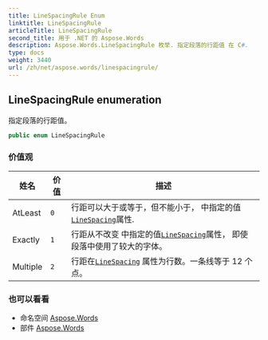 ```yaml
---
title: LineSpacingRule Enum
linktitle: LineSpacingRule
articleTitle: LineSpacingRule
second_title: 用于 .NET 的 Aspose.Words
description: Aspose.Words.LineSpacingRule 枚举. 指定段落的行距值 在 C#.
type: docs
weight: 3440
url: /zh/net/aspose.words/linespacingrule/
---
```

## LineSpacingRule enumeration

指定段落的行距值。

```csharp
public enum LineSpacingRule
```

### 价值观

| 姓名 | 价值 | 描述 |
| --- | --- | --- |
| AtLeast | `0` | 行距可以大于或等于，但不能小于， 中指定的值[`LineSpacing`](../paragraphformat/linespacing/)属性. |
| Exactly | `1` | 行距从不改变 中指定的值[`LineSpacing`](../paragraphformat/linespacing/)属性， 即使段落中使用了较大的字体。 |
| Multiple | `2` | 行距在[`LineSpacing`](../paragraphformat/linespacing/) 属性为行数。一条线等于 12 个点。 |

### 也可以看看

* 命名空间 [Aspose.Words](../../aspose.words/)
* 部件 [Aspose.Words](../../)
